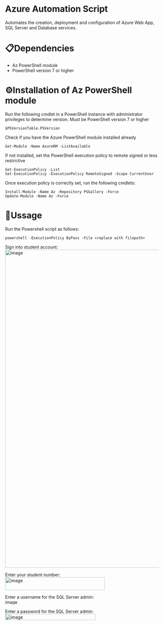 # Azure Automation Script

Automates the creation, deployment and configuration of Azure Web App, SQL Server and Database services.

# 📋Dependencies 

- Az PowerShell module
- PowerShell version 7 or higher

# ⚙️Installation of Az PowerShell module

Run the following cmdlet in a PowerShell instance with administrator privileges to determine version.
Must be PowerShell version 7 or higher
```ps1#
$PSVersionTable.PSVersion
```

Check if you have the Azure PowerShell module installed already
```ps1#
Get-Module -Name AzureRM -ListAvailable
```

If not installed, set the PowerShell execution policy to remote signed or less restrictive
```ps1#
Get-ExecutionPolicy -List
Set-ExecutionPolicy -ExecutionPolicy RemoteSigned -Scope CurrentUser
```

Once execution policy is correctly set, run the following cmdlets:
```ps1#
Install-Module -Name Az -Repository PSGallery -Force
Update-Module -Name Az -Force
```

# 👾Ussage

Run the Powershell script as follows:
```ps1#
powershell -ExecutionPolicy ByPass -File <replace with filepath>
```
Sign into student account:
<img width="936" height="1042" alt="image" src="https://github.com/user-attachments/assets/6b8f738c-64a7-463b-8a48-7781ca553c23" />

Enter your student number: 
<img width="326" height="42" alt="image" src="https://github.com/user-attachments/assets/b23fa3bf-2773-46ff-b0c7-b5175303ff0b" />

Enter a username for the SQL Server admin:
<img width="296" height="16" alt="image" src="https://github.com/user-attachments/assets/ed67ca7f-6382-4a75-b754-4bfe8468f98e" />

Enter a password for the SQL Server admin:
<img width="296" height="20" alt="image" src="https://github.com/user-attachments/assets/78c3da2c-9130-41d4-ae6d-6fe2795c4033" />
